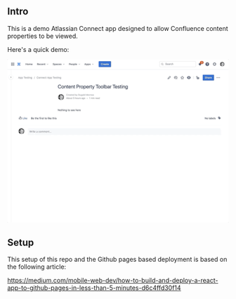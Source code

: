 ## Intro

This is a demo Atlassian Connect app designed to allow Confluence content properties to be viewed.

Here's a quick demo:

![Demonstration of the Confluence Content Property Browser app](./public/demo.gif)

## Setup

This setup of this repo and the Github pages based deployment is based on the following article:

https://medium.com/mobile-web-dev/how-to-build-and-deploy-a-react-app-to-github-pages-in-less-than-5-minutes-d6c4ffd30f14
